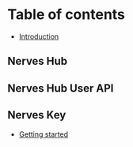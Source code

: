 # Table of contents

* [Introduction](README.md)

## Nerves Hub

## Nerves Hub User API

## Nerves Key

* [Getting started](nerveskey/getting-started.md)

